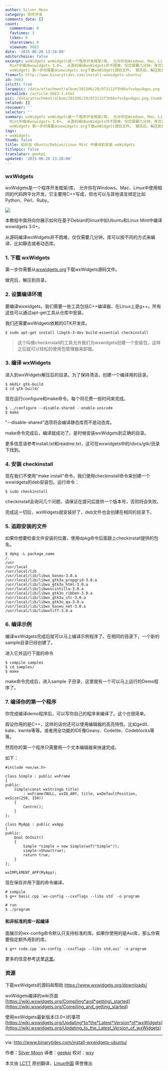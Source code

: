 ```yaml
---
author: Silver Moon
category: 软件开发
comments_data: []
count:
  commentnum: 0
  favtimes: 3
  likes: 0
  sharetimes: 0
  viewnum: 9883
date: '2015-06-20 13:28:00'
editorchoice: false
excerpt: wxWidgets wxWidgets是一个程序开发框架/库， 允许你在Windows、Mac、Linux中使用相同的代码跨平台开发。它主要用C++写成，但也可以与其他语言绑定比如Python、Perl、Ruby。  本教程中我将向你展示如何在基于Debian的linux中如Ubuntu和Linux
  Mint中编译wxwidgets 3.0+。 从源码编译wxWidgets并不困难，仅仅需要几分钟。库可以按不同的方式来编译，比如静态或者动态库。 1. 下载
  wxWidgets 第一步你需要从wxwidgets.org下载wxWidgets源码文件。 做完后，解压到目录。 2. 设置编译环境 要编译wxwidgets，我们需要一些工具包括C++编译器，在L
fromurl: http://www.binarytides.com/install-wxwidgets-ubuntu/
id: 5663
islctt: true
largepic: /data/attachment/album/201506/20/073112f3h66vfvvkpu4qpu.png
permalink: /article-5663-1.html
pic: /data/attachment/album/201506/20/073112f3h66vfvvkpu4qpu.png.thumb.jpg
related: []
reviewer: ''
selector: ''
summary: wxWidgets wxWidgets是一个程序开发框架/库， 允许你在Windows、Mac、Linux中使用相同的代码跨平台开发。它主要用C++写成，但也可以与其他语言绑定比如Python、Perl、Ruby。  本教程中我将向你展示如何在基于Debian的linux中如Ubuntu和Linux
  Mint中编译wxwidgets 3.0+。 从源码编译wxWidgets并不困难，仅仅需要几分钟。库可以按不同的方式来编译，比如静态或者动态库。 1. 下载
  wxWidgets 第一步你需要从wxwidgets.org下载wxWidgets源码文件。 做完后，解压到目录。 2. 设置编译环境 要编译wxwidgets，我们需要一些工具包括C++编译器，在L
tags:
- wxWidgets
thumb: false
title: 如何在 Ubuntu/Debian/Linux Mint 中编译和安装 wxWidgets
titlepic: false
translator: geekpi
updated: '2015-06-20 13:28:00'
---
```


### wxWidgets


wxWidgets是一个程序开发框架/库， 允许你在Windows、Mac、Linux中使用相同的代码跨平台开发。它主要用C++写成，但也可以与其他语言绑定比如Python、Perl、Ruby。


![](/data/attachment/album/201506/20/073112f3h66vfvvkpu4qpu.png)


本教程中我将向你展示如何在基于Debian的linux中如Ubuntu和Linux Mint中编译wxwidgets 3.0+。


从源码编译wxWidgets并不困难，仅仅需要几分钟。库可以按不同的方式来编译，比如静态或者动态库。


### 1. 下载 wxWidgets


第一步你需要从[wxwidgets.org](https://www.wxwidgets.org/downloads/)下载wxWidgets源码文件。


做完后，解压到目录。


### 2. 设置编译环境


要编译wxwidgets，我们需要一些工具包括C++编译器，在Linux上是g++。所有这些可以通过apt-get工具从仓库中安装。


我们还需要wxWidgets依赖的GTK开发库。



```
$ sudo apt-get install libgtk-3-dev build-essential checkinstall

```


> 
> 这个叫做checkinstall的工具允许我们为wxwidgets创建一个安装包，这样之后就可以轻松的使用包管理器来卸载。
> 
> 
> 


### 3. 编译 wxWidgets


进入到wxWidgets解压后的目录。为了保持清洁，创建一个编译用的目录。



```
$ mkdir gtk-build
$ cd gtk-build/

```

现在运行configure和make命令。每个将花费一些时间来完成。



```
$ ../configure --disable-shared --enable-unicode
$ make

```

"--disable-shared"选项将会编译静态库而不是动态库。


make命令完成后，编译就成功了。是时候安装wxWidgets到正确的目录。


更多信息请参考install.txt和readme.txt，这可在wxwidgets中的/docs/gtk/目录下找到。


### 4. 安装 checkinstall


现在我们不使用"make install"命令，我们使用checkinstall命令来创建一个wxwidgets的deb安装包。运行命令：



```
$ sudo checkinstall

```

checkinstall会询问几个问题，请保证在提问后提供一个版本号，否则将会失败。


完成这一切后，wxWidgets就安装好了，deb文件也会创建在相同的目录下。


### 5. 追踪安装的文件


如果你想要检查文件安装的位置，使用dpkg命令后面跟上checkinstall提供的包名。



```
$ dpkg -L package_name
/.
/usr
/usr/local
/usr/local/lib
/usr/local/lib/libwx_baseu-3.0.a
/usr/local/lib/libwx_gtk3u_propgrid-3.0.a
/usr/local/lib/libwx_gtk3u_html-3.0.a
/usr/local/lib/libwxscintilla-3.0.a
/usr/local/lib/libwx_gtk3u_ribbon-3.0.a
/usr/local/lib/libwx_gtk3u_stc-3.0.a
/usr/local/lib/libwx_gtk3u_qa-3.0.a
/usr/local/lib/libwx_baseu_net-3.0.a
/usr/local/lib/libwxtiff-3.0.a

```

### 6. 编译示例


编译wxWidgets完成后就可以马上编译示例程序了。在相同的目录下，一个新的sample目录已经创建了。


进入它并运行下面的命令



```
$ compile samples
$ cd samples/
$ make

```

make命令完成后，进入sample 子目录，这里就有一个可以马上运行的Demo程序了。


### 7. 编译你的第一个程序


你完成编译demo程序后，可以写你自己的程序来编译了。这个也很简单。


假设你用的是C++，这样的话你还可以使用编辑器的高亮特性。比如gedit、kate、kwrite等等。或者用全功能的IDE像Geany、Codelite、Codeblocks等等。


然而你的第一个程序只需要用一个文本编辑器来快速完成。


如下：



```
#include <wx/wx.h>

class Simple : public wxFrame
{
public:
    Simple(const wxString& title)
        : wxFrame(NULL, wxID_ANY, title, wxDefaultPosition, wxSize(250, 150))
    {
        Centre();
    }
};

class MyApp : public wxApp
{
public:
    bool OnInit()
    {
        Simple *simple = new Simple(wxT("Simple"));
        simple->Show(true);
        return true;
    }
};

wxIMPLEMENT_APP(MyApp);

```

现在保存并用下面的命令编译。



```
# compile
$ g++ basic.cpp `wx-config --cxxflags --libs std` -o program

# run
$ ./program

```

#### 和非标准的库一起编译


面展示的wx-config命令默认只支持标准的库。如果你使用的是Aui库，那么你需要指定额外用到的库。



```
$ g++ code.cpp `wx-config --cxxflags --libs std,aui` -o program

```

更多的信息参考这里[这里](https://wiki.wxwidgets.org/Updating_to_the_Latest_Version_of_wxWidgets#The_wx-config_script)。


### 资源


下载wxWidgets的源码和帮助 <https://www.wxwidgets.org/downloads/>


wxWidgets编译的wiki页面 [https://wiki.wxwidgets.org/Compiling*and*getting\_started](https://wiki.wxwidgets.org/Compiling_and_getting_started)


使用wxWidgets最新版本(3.0+)的事项 [https://wiki.wxwidgets.org/Updating*to*the*Latest*Version*of*wxWidgets](https://wiki.wxwidgets.org/Updating_to_the_Latest_Version_of_wxWidgets)




---


via: <http://www.binarytides.com/install-wxwidgets-ubuntu/>


作者：[Silver Moon](https://plus.google.com/117145272367995638274/posts) 译者：[geekpi](https://github.com/geekpi) 校对：[wxy](https://github.com/wxy)


本文由 [LCTT](https://github.com/LCTT/TranslateProject) 原创翻译，[Linux中国](https://linux.cn/) 荣誉推出
